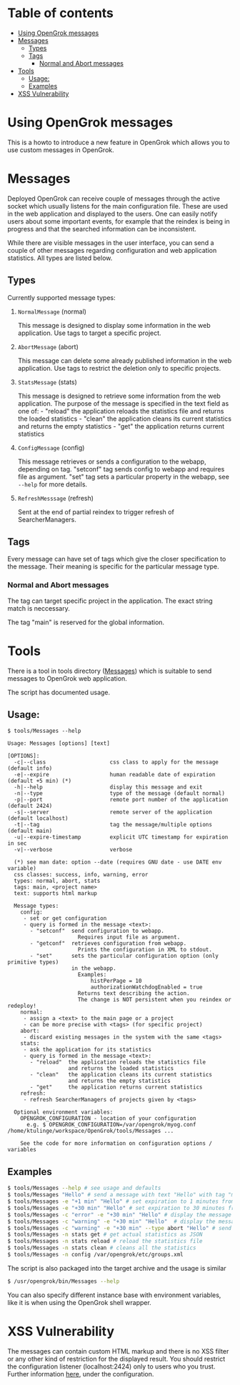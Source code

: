 # Table of contents

<!-- toc -->

- [Using OpenGrok messages](#using-opengrok-messages)
- [Messages](#messages)
  * [Types](#types)
  * [Tags](#tags)
    + [Normal and Abort messages](#normal-and-abort-messages)
- [Tools](#tools)
  * [Usage:](#usage)
  * [Examples](#examples)
- [XSS Vulnerability](#xss-vulnerability)

<!-- tocstop -->

# Using OpenGrok messages

This is a howto to introduce a new feature in OpenGrok which allows you to use custom messages in OpenGrok.

# Messages

Deployed OpenGrok can receive couple of messages through the active socket which
usually listens for the main configuration file. These are used in the web
application and displayed to the users. One can easily notify users about some
important events, for example that the reindex is being in progress and that
the searched information can be inconsistent.

While there are visible messages in the user interface, you can send a couple of other messages
regarding configuration and web application statistics. All types are listed below.

## Types

Currently supported message types:

1. `NormalMessage` (normal)

    This message is designed to display some information in the web application.
    Use tags to target a specific project.
2. `AbortMessage` (abort)

    This message can delete some already published information in
    the web application.
    Use tags to restrict the deletion only to specific projects.
3. `StatsMessage` (stats)

    This message is designed to retrieve some information from the web application.
    The purpose of the message is specified in the text field as one of:
       - "reload"  the application reloads the statistics file and returns the loaded statistics
       - "clean"   the application cleans its current statistics and returns the empty statistics
       - "get"     the application returns current statistics
4. `ConfigMessage` (config)

     This message retrieves or sends a configuration to the webapp,
     depending on tag. "setconf" tag sends config to webapp and requires
     file as argument. "set" tag sets a particular property in the webapp,
     see `--help` for more details.
5. `RefreshMesssage` (refresh)

    Sent at the end of partial reindex to trigger refresh of SearcherManagers.

## Tags

Every message can have set of tags which give the closer specification to the message. Their meaning is specific for the particular message type.

### Normal and Abort messages

The tag can target specific project in the application. The exact string match is neccessary.

The tag "main" is reserved for the global information.

# Tools

There is a tool in tools directory ([Messages](https://github.com/OpenGrok/OpenGrok/blob/master/tools/Messages)) which is suitable to send messages to OpenGrok web application.

The script has documented usage.

## Usage:
```
$ tools/Messages --help

Usage: Messages [options] [text]

[OPTIONS]:
  -c|--class                    css class to apply for the message (default info)
  -e|--expire                   human readable date of expiration (default +5 min) (*)
  -h|--help                     display this message and exit
  -n|--type                     type of the message (default normal)
  -p|--port                     remote port number of the application (default 2424)
  -s|--server                   remote server of the application (default localhost)
  -t|--tag                      tag the message/multiple options (default main)
  -u|--expire-timestamp         explicit UTC timestamp for expiration in sec
  -v|--verbose                  verbose

  (*) see man date: option --date (requires GNU date - use DATE env variable)
  css classes: success, info, warning, error
  types: normal, abort, stats
  tags: main, <project name>
  text: supports html markup

  Message types:
    config:
     - set or get configuration
     - query is formed in the message <text>:
       - "setconf"  send configuration to webapp.
                      Requires input file as argument.
       - "getconf"  retrieves configuration from webapp.
                      Prints the configuration in XML to stdout.
       - "set"      sets the particular configuration option (only primitive types)
                    in the webapp.
                      Examples:
                          histPerPage = 10
                          authorizationWatchdogEnabled = true
                      Returns text describing the action.
                      The change is NOT persistent when you reindex or redeploy!
    normal:
     - assign a <text> to the main page or a project
     - can be more precise with <tags> (for specific project)
    abort:
     - discard existing messages in the system with the same <tags>
    stats:
     - ask the application for its statistics
     - query is formed in the message <text>:
       - "reload"  the application reloads the statistics file
                   and returns the loaded statistics
       - "clean"   the application cleans its current statistics
                   and returns the empty statistics
       - "get"     the application returns current statistics
    refresh:
     - refresh SearcherManagers of projects given by <tags>

  Optional environment variables:
    OPENGROK_CONFIGURATION - location of your configuration
      e.g. $ OPENGROK_CONFIGURATION=/var/opengrok/myog.conf /home/ktulinge/workspace/OpenGrok/tools/Messages ... 

    See the code for more information on configuration options / variables

```

## Examples

``` bash
$ tools/Messages --help # see usage and defaults
$ tools/Messages "Hello" # send a message with text "Hello" with tag "main"
$ tools/Messages -e "+1 min" "Hello" # set expiration to 1 minutes from now
$ tools/Messages -e "+30 min" "Hello" # set expiration to 30 minutes from now
$ tools/Messages -c "error" -e "+30 min" "Hello" # display the message as error (red color)
$ tools/Messages -c "warning" -e "+30 min" "Hello"  # display the message as warning (yellow color)
$ tools/Messages -c "warning" -e "+30 min" --type abort "Hello" # send abort message (delete messages in the system)
$ tools/Messages -n stats get # get actual statistics as JSON
$ tools/Messages -n stats reload # reload the statistics file
$ tools/Messages -n stats clean # cleans all the statistics
$ tools/Messages -n config /var/opengrok/etc/groups.xml
```

The script is also packaged into the target archive and the usage is similar

```bash
$ /usr/opengrok/bin/Messages --help
```

You can also specify different instance base with environment variables, like it is when using the OpenGrok shell wrapper.

# XSS Vulnerability

The messages can contain custom HTML markup and there is no XSS filter or any other kind of restriction for the displayed result. You should restrict the configuration listener (localhost:2424) only to users who you trust. Further information [here](https://github.com/OpenGrok/OpenGrok/wiki/How-to-install-OpenGrok#cli---command-line-interface-usage), under the configuration.